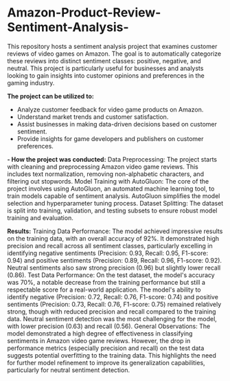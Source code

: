 # Amazon-Product-Review-Sentiment-Analysis-
This repository hosts a sentiment analysis project that examines customer reviews of video games on Amazon. The goal is to automatically categorize these reviews into distinct sentiment classes: positive, negative, and neutral. This project is particularly useful for businesses and analysts looking to gain insights into customer opinions and preferences in the gaming industry.

**The project can be utilized to:**
- Analyze customer feedback for video game products on Amazon.
- Understand market trends and customer satisfaction.
- Assist businesses in making data-driven decisions based on customer sentiment.
- Provide insights for game developers and publishers on customer preferences.

**- How the project was conducted:**
Data Preprocessing: The project starts with cleaning and preprocessing Amazon video game reviews. This includes text normalization, removing non-alphabetic characters, and filtering out stopwords.
Model Training with AutoGluon: The core of the project involves using AutoGluon, an automated machine learning tool, to train models capable of sentiment analysis. AutoGluon simplifies the model selection and hyperparameter tuning process.
Dataset Splitting: The dataset is split into training, validation, and testing subsets to ensure robust model training and evaluation.

**Results:**
Training Data Performance: The model achieved impressive results on the training data, with an overall accuracy of 92%. It demonstrated high precision and recall across all sentiment classes, particularly excelling in identifying negative sentiments (Precision: 0.93, Recall: 0.95, F1-score: 0.94) and positive sentiments (Precision: 0.89, Recall: 0.96, F1-score: 0.92). Neutral sentiments also saw strong precision (0.96) but slightly lower recall (0.86).
Test Data Performance: On the test dataset, the model's accuracy was 70%, a notable decrease from the training performance but still a respectable score for a real-world application. The model's ability to identify negative (Precision: 0.72, Recall: 0.76, F1-score: 0.74) and positive sentiments (Precision: 0.73, Recall: 0.76, F1-score: 0.75) remained relatively strong, though with reduced precision and recall compared to the training data. Neutral sentiment detection was the most challenging for the model, with lower precision (0.63) and recall (0.56).
General Observations: The model demonstrated a high degree of effectiveness in classifying sentiments in Amazon video game reviews. However, the drop in performance metrics (especially precision and recall) on the test data suggests potential overfitting to the training data. This highlights the need for further model refinement to improve its generalization capabilities, particularly for neutral sentiment detection.
